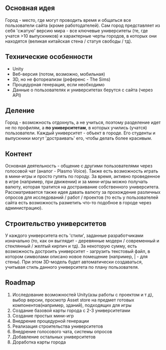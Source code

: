 ## Основная идея
Город - место, где могут проводить время и общаться все пользователи сайта (кроме работодателей). Сам город представляет из себя 'сжатую' версию мира - все ключевые университеты (те, где учатся >10 выпускников) и характерные черты городов, в которых они находятся (великая китайская стена / статуя свободы / тд).
## Технические особенности
- Unity
- Веб-версия (потом, возможно, мобильная)
- 3D, но не фотореализм (референс - The Sims)
- Процедурная генерация, если необходимо
- Данные о пользователях и университетах берутся с сайта (через API)
## Деление
Город - возможность отдохнуть, а не учиться, поэтому разделение идет не по профилям, а **по университетам**, в которых учились (учатся) пользователи. Каждый университет - объект в городе. Его студенты и выпускники могут 'достраивать' его, чтобы делать более красивым.
## Контент
Основная деятельность - общение с другими пользователями через голосовой чат (аналог - Plasmo Voice). Также есть возможность играть в мини-игры и просто гулять по городу. За время, активно проведенное в игре (например, при движении) и за мини-игры можно получать валюту, которая тратится на достраивание собственного университета.
Рассматривается также идея давать валюту за прохождение различных опросов для исследований / работ / проектов (то есть у пользователей сайта есть возможность разметить что-то подобное в городе через администрацию).
## Строительство университетов
У каждого университета есть 'стили', заданные разработчиками изначально (то, как он выглядит - деревянные модерн / современный и стеклянный / желтый кирпич и тд). За некоторую сумму, есть возможность достроить университет - загрузить текстовый файл, в котором символами описано новое помещение (например, | - для стены). При этом 3D-модель будет автоматически создаваться, учитывая стиль данного университета по плану пользователя.

## Roadmap

1. Исследование возможностей Unity(азы работы с проектом и т д), выбор версии, просмотр Asset store на предмет готовых компонентов(например, зданий), подходящих для игры
2. Создание базовой карты города с 2-3 университетами
3. Создание простых мини-игр
4. Внедрение процедурной генерации
5. Реализация строительства университетов
6. Внедрение голосового чата, системы опросов
7. Добавление остальных университетов
8. Доработка карты города
